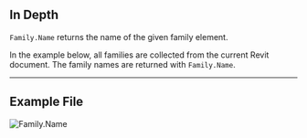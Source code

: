 ## In Depth
`Family.Name` returns the name of the given family element.

In the example below, all families are collected from the current Revit document. The family names are returned with `Family.Name`.
___
## Example File

![Family.Name](./Revit.Elements.Family.Name_img.jpg)

